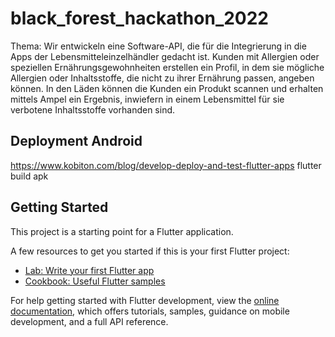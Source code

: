 # black_forest_hackathon_2022

Thema: Wir entwickeln eine Software-API, die für die Integrierung in die Apps der Lebensmitteleinzelhändler gedacht ist. Kunden mit Allergien oder speziellen Ernährungsgewohnheiten erstellen ein Profil, in dem sie mögliche Allergien oder Inhaltsstoffe, die nicht zu ihrer Ernährung passen, angeben können. In den Läden können die Kunden ein Produkt scannen und erhalten mittels Ampel ein Ergebnis, inwiefern in einem Lebensmittel für sie verbotene Inhaltsstoffe vorhanden sind.


## Deployment Android
https://www.kobiton.com/blog/develop-deploy-and-test-flutter-apps
flutter build apk


## Getting Started

This project is a starting point for a Flutter application.

A few resources to get you started if this is your first Flutter project:

- [Lab: Write your first Flutter app](https://docs.flutter.dev/get-started/codelab)
- [Cookbook: Useful Flutter samples](https://docs.flutter.dev/cookbook)

For help getting started with Flutter development, view the
[online documentation](https://docs.flutter.dev/), which offers tutorials,
samples, guidance on mobile development, and a full API reference.
